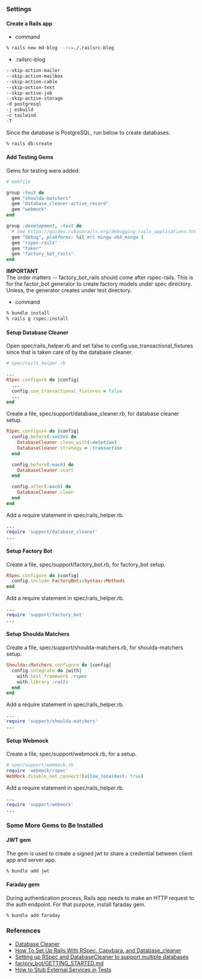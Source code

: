 ### Settings

#### Create a Rails app

- command
```bash
% rails new md-blog --rc=./.railsrc-blog
```
- .railsrc-blog
```bash
--skip-action-mailer
--skip-action-mailbox
--skip-action-cable
--skip-action-text
--skip-active-job
--skip-active-storage
-d postgresql
-j esbuild
-c tailwind
-T
```

Since the database is PostgreSQL, run below to create databases.
```bash
% rails db:create
```

#### Add Testing Gems

Gems for testing were added:

```ruby
# Gemfile

group :test do
  gem "shoulda-matchers"
  gem "database_cleaner-active_record"
  gem "webmock"
end

group :development, :test do
  # See https://guides.rubyonrails.org/debugging_rails_applications.html#debugging-with-the-debug-gem
  gem "debug", platforms: %i[ mri mingw x64_mingw ]
  gem "rspec-rails"
  gem "faker"
  gem "factory_bot_rails"
end
```

**IMPORTANT**\
The order matters -- factory_bot_rails should come after rspec-rails.
This is for the factor_bot generator to create factory models under spec directory.
Unless, the generator creates under test directory.

- command

```bash
% bundle install
% rails g rspec:install
```

#### Setup Database Cleaner

Open spec/rails_helper.rb and set false to config.use_transactional_fixtures
since that is taken care of by the database cleaner.

```ruby
# spec/rails_helper.rb

...
RSpec.configure do |config|
  ...
  config.use_transactional_fixtures = false
  ...
end
```

Create a file, spec/support/database_cleaner.rb, for database cleaner setup.
```ruby
RSpec.configure do |config|
  config.before(:suite) do
    DatabaseCleaner.clean_with(:deletion)
    DatabaseCleaner.strategy = :transaction
  end

  config.before(:each) do
    DatabaseCleaner.start
  end

  config.after(:each) do
    DatabaseCleaner.clean
  end
end
```

Add a require statement in spec/rails_helper.rb.
```ruby
...
require 'support/database_cleaner'
...
```

#### Setup Factory Bot

Create a file, spec/support/factory_bot.rb, for factory_bot setup.
```ruby
RSpec.configure do |config|
  config.include FactoryBot::Syntax::Methods
end
```

Add a require statement in spec/rails_helper.rb.
```ruby
...
require 'support/factory_bot'
...
```

#### Setup Shoulda Matchers

Create a file, spec/support/shoulda-matchers.rb, for shoulda-matchers setup.
```ruby
Shoulda::Matchers.configure do |config|
  config.integrate do |with|
    with.test_framework :rspec
    with.library :rails
  end
end
```

Add a require statement in spec/rails_helper.rb.
```ruby
...
require 'support/shoulda-matchers'
...
```

#### Setup Webmock

Create a file, spec/support/webmock.rb, for a setup.
```ruby
# spec/support/webmock.rb
require 'webmock/rspec'
WebMock.disable_net_connect!(allow_localhost: true)
```

Add a require statement in spec/rails_helper.rb.
```ruby
...
require 'support/webmock'
...
```

### Some More Gems to Be Installed
#### JWT gem

The gem is used to create a signed jwt to share a credential between client app and server app.

```bash
% bundle add jwt
```

#### Faraday gem

During authentication process, Rails app needs to make an HTTP request to the auth endpoint.
For that purpose, install faraday gem.

```bash
% bundle add faraday
```

### References
- [Database Cleaner](https://github.com/DatabaseCleaner/database_cleaner/blob/main/README.markdown)
- [How To Set Up Rails With RSpec, Capybara, and Database_cleaner](https://betterprogramming.pub/how-to-set-up-rails-with-rspec-capybara-and-database-cleaner-aacb000070ef)
- [Setting up RSpec and DatabaseCleaner to support multiple databases](https://medium.com/productboard-engineering/setting-up-rspec-and-databasecleaner-to-support-multiple-databases-c42bfe251112)
- [factory_bot/GETTING_STARTED.md](https://github.com/thoughtbot/factory_bot/blob/master/GETTING_STARTED.md)
- [How to Stub External Services in Tests](https://thoughtbot.com/blog/how-to-stub-external-services-in-tests)
